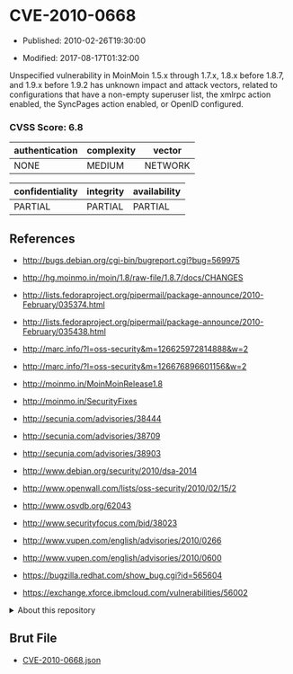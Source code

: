 # CVE-2010-0668

- Published: 2010-02-26T19:30:00

- Modified: 2017-08-17T01:32:00

Unspecified vulnerability in MoinMoin 1.5.x through 1.7.x, 1.8.x before 1.8.7, and 1.9.x before 1.9.2 has unknown impact and attack vectors, related to configurations that have a non-empty superuser list, the xmlrpc action enabled, the SyncPages action enabled, or OpenID configured.

### CVSS Score: **6.8**

| authentication | complexity | vector |
| --- | --- | --- |
| NONE | MEDIUM | NETWORK |

| confidentiality | integrity | availability |
| --- | --- | --- |
| PARTIAL | PARTIAL | PARTIAL |

## References

* http://bugs.debian.org/cgi-bin/bugreport.cgi?bug=569975

* http://hg.moinmo.in/moin/1.8/raw-file/1.8.7/docs/CHANGES

* http://lists.fedoraproject.org/pipermail/package-announce/2010-February/035374.html

* http://lists.fedoraproject.org/pipermail/package-announce/2010-February/035438.html

* http://marc.info/?l=oss-security&m=126625972814888&w=2

* http://marc.info/?l=oss-security&m=126676896601156&w=2

* http://moinmo.in/MoinMoinRelease1.8

* http://moinmo.in/SecurityFixes

* http://secunia.com/advisories/38444

* http://secunia.com/advisories/38709

* http://secunia.com/advisories/38903

* http://www.debian.org/security/2010/dsa-2014

* http://www.openwall.com/lists/oss-security/2010/02/15/2

* http://www.osvdb.org/62043

* http://www.securityfocus.com/bid/38023

* http://www.vupen.com/english/advisories/2010/0266

* http://www.vupen.com/english/advisories/2010/0600

* https://bugzilla.redhat.com/show_bug.cgi?id=565604

* https://exchange.xforce.ibmcloud.com/vulnerabilities/56002

<details>
<summary>About this repository</summary> 

  This repository is part of the project [Live Hack CVE](https://github.com/Live-Hack-CVE). Main website can be found [www.live-hack.org](https://www.live-hack.org) 
  
  Made by [Sn0wAlice](https://github.com/Sn0wAlice) for the people that care about security and need to have a feed of the latest CVEs. Hope you enjoy it, don't forget to star the repo and follow me on [Twitter](https://twitter.com/Sn0wAlice) and [Github](https://github.com/Sn0wAlice). And that is my [personnal website](https://www.alice-snow.me/)

  - [Home Page](https://github.com/Live-Hack-CVE)
  - [Framework](https://github.com/Live-Hack-CVE/cve-framework)
  - [CVE database](https://github.com/Live-Hack-CVE/full_database)
  - [Changelog](https://github.com/Live-Hack-CVE/Changelog)
</details>

## Brut File

* [CVE-2010-0668.json](https://raw.githubusercontent.com/Live-Hack-CVE/full_database/main/cves/2010/CVE-2010-0668.json)

